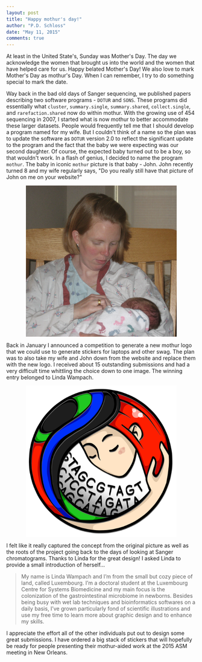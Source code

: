 ```yaml
---
layout: post
title: "Happy mothur's day!"
author: "P.D. Schloss"
date: "May 11, 2015"
comments: true
---
```


At least in the United State's, Sunday was Mother's Day. The day we acknowledge the women that brought us into the world and the women that have helped care for us. Happy belated Mother's Day! We also love to mark Mother's Day as mothur's Day. When I can remember, I try to do something special to mark the date.

Way back in the bad old days of Sanger sequencing, we published papers describing two software programs - `DOTUR` and `SONS`. These programs did essentially what `cluster`, `summary.single`, `summary.shared`, `collect.single`, and `rarefaction.shared` now do within mothur. With the growing use of 454 sequencing in 2007, I started what is now mothur to better accommodate these larger datasets. People would frequently tell me that I should develop a program named for my wife. But I couldn't think of a name so the plan was to update the software as `DOTUR` version 2.0 to reflect the significant update to the program and the fact that the baby we were expecting was our second daughter. Of course, the expected baby turned out to be a boy, so that wouldn't work. In a flash of genius, I decided to name the program `mothur`. The baby in iconic `mothur` picture is that baby - John. John recently turned 8 and my wife regularly says, "Do you really still have that picture of John on me on your website?"

<img src="/assets/img/SJ.jpg" alt="original mothur logo" style="margin:0px auto;display:block" width="400">

Back in January I announced a competition to generate a new mothur logo that we could use to generate stickers for laptops and other swag. The plan was to also take my wife and John down from the website and replace them with the new logo. I received about 15 outstanding submissions and had a very difficult time whittling the choice down to one image. The winning entry belonged to Linda Wampach.

<img src="/assets/img/mothur_RGB.png" alt="new mothur logo" style="margin:0px auto;display:block" width="400">

I felt like it really captured the concept from the original picture as well as the roots of the project going back to the days of looking at Sanger chromatograms. Thanks to Linda for the great design! I asked Linda to provide a small introduction of herself...

> My name is Linda Wampach and I’m from the small but cozy piece of land, called Luxembourg. I’m a doctoral student at the Luxembourg Centre for Systems Biomedicine and my main focus is the colonization of the gastrointestinal microbiome in newborns. Besides being busy with wet lab techniques and bioinformatics softwares on a daily basis, I’ve grown particularly fond of scientific illustrations and use my free time to learn more about graphic design and to enhance my skills.

I appreciate the effort all of the other individuals put out to design some great submissions. I have ordered a big stack of stickers that will hopefully be ready for people presenting their mothur-aided work at the 2015 ASM meeting in New Orleans.
